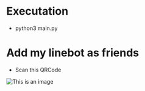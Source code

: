 # Executation
- python3 main.py

# Add my linebot as friends
- Scan this QRCode

![This is an image](https://i.imgur.com/NJ3Qw4s.png)
